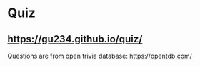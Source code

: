 # Quiz
## https://gu234.github.io/quiz/
Questions are from open trivia database: https://opentdb.com/
